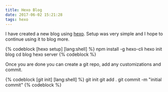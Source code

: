 ```yaml
---
title: Hexo Blog
date: 2017-06-02 15:21:28
tags: hexo
---
```


I have created a new blog using [hexo](https://hexo.io/). Setup was very simple and I hope to continue using it to blog more.

{% codeblock [hexo setup] [lang:shell] %}
npm install -g hexo-cli
hexo init blog
cd blog
hexo server
{% codeblock %}

Once you are done you can create a git repo, add any customizations and commit.

{% codeblock [git init] [lang:shell] %}
git init
git add .
git commit -m "initial commit"
{% codeblock %}
